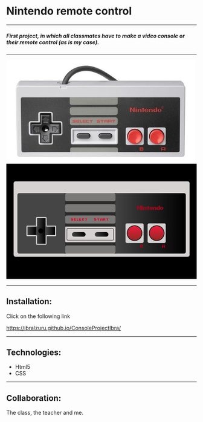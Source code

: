 # Nintendo remote control
***

##### First project, in which all classmates have to make a video console or their remote control (as is my case).

***
 <img src="img/foto1.jpeg" alt="imagenConsola">
<img src="img/foto2.png" alt="imagenConsola2">

***
## Installation:

Click on the following link

https://ibralzuru.github.io/ConsoleProjectIbra/

***


## Technologies:

* Html5
* CSS


***
## Collaboration:

The class, the teacher and me.
